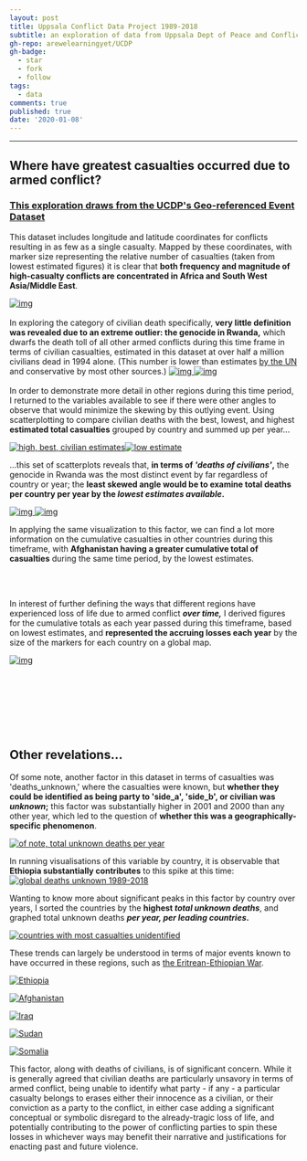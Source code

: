 ```yaml
---
layout: post
title: Uppsala Conflict Data Project 1989-2018
subtitle: an exploration of data from Uppsala Dept of Peace and Conflict Research
gh-repo: arewelearningyet/UCDP
gh-badge:
  - star
  - fork
  - follow
tags:
  - data
comments: true
published: true
date: '2020-01-08'
---
```

****
## Where have greatest casualties occurred due to armed conflict?
### [This exploration draws from the UCDP's Geo-referenced Event Dataset](https://colab.research.google.com/drive/1EvIwlftRAd3tB0s3Es6WNboqZM4skZiq)



This dataset includes longitude and latitude coordinates for conflicts resulting in as few as a single casualty.
Mapped by these coordinates, with marker size representing the relative number of casualties (taken from lowest estimated figures) it is clear that **both frequency and magnitude of high-casualty conflicts are concentrated in Africa and South West Asia/Middle East**.

[![img](https://github.com/arewelearningyet/arewelearningyet.github.io/blob/master/img/UCDP_georef.png?raw=true)](https://colab.research.google.com/drive/1EvIwlftRAd3tB0s3Es6WNboqZM4skZiq#scrollTo=m8h4osZ2VSyd&line=5&uniqifier=1)<br><br>
In exploring the category of civilian death specifically, **very little definition was revealed due to an extreme outlier: the genocide in Rwanda,** which dwarfs the death toll of all other armed conflicts during this time frame in terms of civilian casualties, estimated in this dataset at over half a million civilians dead in 1994 alone. (This number is lower than estimates [by the UN](https://www.un.org/en/preventgenocide/rwanda/historical-background.shtml) and conservative by most other sources.)
[![img](https://github.com/arewelearningyet/arewelearningyet.github.io/blob/master/img/UCDP_civbycountry_global.png?raw=true)
![img](https://github.com/arewelearningyet/arewelearningyet.github.io/blob/master/img/UCDP_civbycountry_zoom.png?raw=true)](https://colab.research.google.com/drive/1EvIwlftRAd3tB0s3Es6WNboqZM4skZiq#scrollTo=aSP1vnICEsLJ&line=3&uniqifier=1)
<br><br>
In order to demonstrate more detail in other regions during this time period, I returned to the variables available to see if there were other angles to observe that would minimize the skewing by this outlying event. Using scatterplotting to compare civilian deaths with the best, lowest, and highest **estimated total casualties** grouped by country and summed up per year...

[![high, best, civilian estimates](https://github.com/arewelearningyet/arewelearningyet.github.io/blob/master/img/UCDP_low_differentiation_scatter.png?raw=true)![low estimate](https://github.com/arewelearningyet/arewelearningyet.github.io/blob/master/img/UCDP_differentiation_scatter_low.png?raw=true)](https://colab.research.google.com/drive/1EvIwlftRAd3tB0s3Es6WNboqZM4skZiq#scrollTo=2FKpPSdsRaUr&line=3&uniqifier=1)

...this set of scatterplots reveals that, **in terms of _'deaths of civilians'_,** the genocide in Rwanda was the most distinct event by far regardless of country or year; the **least skewed angle would be to examine total deaths per country per year by the _lowest estimates available_.**

[![img](https://github.com/arewelearningyet/arewelearningyet.github.io/blob/master/img/UCDP_lowbycountry_global.png?raw=true)
![img](https://github.com/arewelearningyet/arewelearningyet.github.io/blob/master/img/UCDP_lowbycountry_zoom.png?raw=true)](https://colab.research.google.com/drive/1EvIwlftRAd3tB0s3Es6WNboqZM4skZiq#scrollTo=2uzTQXV-VNUL&line=2&uniqifier=1)

In applying the same visualization to this factor, we can find a lot more information on the cumulative casualties in other countries during this timeframe, with **Afghanistan having a greater cumulative total of casualties** during the same time period, by the lowest estimates.

<br><br>

In interest of further defining the ways that different regions have experienced loss of life due to armed conflict **_over time,_** I derived figures for the cumulative totals as each year passed during this timeframe, based on lowest estimates, and **represented the accruing losses each year** by the size of the markers for each country on a global map.

[![img](https://github.com/arewelearningyet/arewelearningyet.github.io/blob/master/img/UCD_chorotime.gif?raw=true)](https://colab.research.google.com/drive/1E8vPKDzq3D9NvQJm68W80h4-hmbTj6RA#scrollTo=RzYXcsVtPxqS)

<br><br><br><br><br><br>
## Other revelations...

Of some note, another factor in this dataset in terms of casualties was 'deaths_unknown,' where the casualties were known, but **whether they could be identified as being party to 'side_a', 'side_b', or civilian was _unknown_;** this factor was substantially higher in 2001 and 2000 than any other year, which led to the question of **whether this was a geographically-specific phenomenon**.<br>

[![of note, total unknown deaths per year](https://github.com/arewelearningyet/arewelearningyet.github.io/blob/master/img/UCDP_deaths_unknown.png?raw=true)](https://colab.research.google.com/drive/1EvIwlftRAd3tB0s3Es6WNboqZM4skZiq#scrollTo=IF5aFxBNfiWE&line=2&uniqifier=1)

In running visualisations of this variable by country, it is observable that **Ethiopia substantially contributes** to this spike at this time:
[![global deaths unknown 1989-2018](https://github.com/arewelearningyet/arewelearningyet.github.io/blob/master/img/UCDP_deaths_unknown_global.png?raw=true)](https://colab.research.google.com/drive/1EvIwlftRAd3tB0s3Es6WNboqZM4skZiq#scrollTo=Db3NyJl9Cf68&line=4&uniqifier=1)

Wanting to know more about significant peaks in this factor by country over years, I sorted the countries by the **highest _total unknown deaths_**, and graphed total unknown deaths **_per year, per leading countries_.**

[![countries with most casualties unidentified](https://github.com/arewelearningyet/arewelearningyet.github.io/blob/master/img/UCDP_deaths_unknown_sort.png?raw=true)](https://colab.research.google.com/drive/1EvIwlftRAd3tB0s3Es6WNboqZM4skZiq#scrollTo=2eyuaD3fDqsU)

These trends can largely be understood in terms of major events known to have occurred in these regions, such as [the Eritrean-Ethiopian War](https://en.wikipedia.org/wiki/Eritrean%E2%80%93Ethiopian_War#Casualties,_displacement_and_economic_disruption).

[![Ethiopia](https://github.com/arewelearningyet/arewelearningyet.github.io/blob/master/img/UCDP_Ethiopia_deaths_unknown.png?raw=true)](https://colab.research.google.com/drive/1EvIwlftRAd3tB0s3Es6WNboqZM4skZiq#scrollTo=IGUu2Dl3Et9l)


[![Afghanistan](https://github.com/arewelearningyet/arewelearningyet.github.io/blob/master/img/UCDP_Afghanistan_deaths_unknown.png?raw=true)](https://colab.research.google.com/drive/1EvIwlftRAd3tB0s3Es6WNboqZM4skZiq#scrollTo=JQgTD-lpiLyQ)


[![Iraq](https://github.com/arewelearningyet/arewelearningyet.github.io/blob/master/img/UCDP_Iraq_deaths_unknown.png?raw=true)](https://colab.research.google.com/drive/1EvIwlftRAd3tB0s3Es6WNboqZM4skZiq#scrollTo=WbEsQKIIiLCA)


[![Sudan](https://github.com/arewelearningyet/arewelearningyet.github.io/blob/master/img/UCDP_Sudan_deaths_unknown.png?raw=true)](https://colab.research.google.com/drive/1EvIwlftRAd3tB0s3Es6WNboqZM4skZiq#scrollTo=Hi4UaIVxiK1x)


[![Somalia](https://github.com/arewelearningyet/arewelearningyet.github.io/blob/master/img/UCDP_Somalia_deaths_unknown.png?raw=true)](https://colab.research.google.com/drive/1EvIwlftRAd3tB0s3Es6WNboqZM4skZiq#scrollTo=fL8WrLISG5hj)


   This factor, along with deaths of civilians, is of significant concern. While it is generally agreed that civilian deaths are particularly unsavory in terms of armed conflict, being unable to identify what party - if any - a particular casualty belongs to erases either their innocence as a civilian, or their conviction as a party to the conflict, in either case adding a significant conceptual or symbolic disregard to the already-tragic loss of life, and potentially contributing to the power of conflicting parties to spin these losses in whichever ways may benefit their narrative and justifications for enacting past and future violence. 

